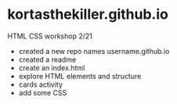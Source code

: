 # kortasthekiller.github.io
HTML CSS workshop 2/21
- created a new repo names username.github.io
- created a readme
- create an index.html
- explore HTML elements and structure
- cards activity
- add some CSS
